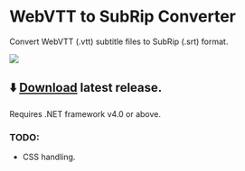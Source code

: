 # WebVTT to SubRip Converter
Convert WebVTT (.vtt) subtitle files to SubRip (.srt) format.

![](https://i.imgur.com/hpmBDGF.png)

## ⬇️ [Download](https://github.com/AhmedOS/VTT-to-SRT-Converter/releases/download/v2.0/WebVTT.to.SubRip.Converter.exe) latest release.
Requires .NET framework v4.0 or above.

### TODO:
- CSS handling.
